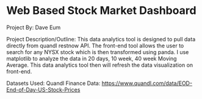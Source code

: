 # Web Based Stock Market Dashboard

Project By: Dave Eum

Project Description/Outline: This data analytics tool is designed to pull data directly from quandl restnow API. The front-end tool allows the user to search for any NYSX stock which is then transformed using panda. I use matplotlib to analyze the data in 20 days, 10 week, 40 week Moving Average. This data analytics tool then will refresh the data visualization on front-end.

Datasets Used:
Quandl Finance Data: https://www.quandl.com/data/EOD-End-of-Day-US-Stock-Prices
